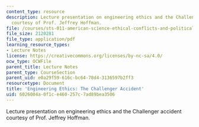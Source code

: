 ```yaml
---
content_type: resource
description: Lecture presentation on engineering ethics and the Challenger accident
  courtesy of Prof. Jeffrey Hoffman.
file: /courses/sts-011-american-science-ethical-conflicts-and-political-choices-fall-2007/6026004a0f1ce460257c7ad89bea3506_lec8_hoffman.pdf
file_size: 2120281
file_type: application/pdf
learning_resource_types:
- Lecture Notes
license: https://creativecommons.org/licenses/by-nc-sa/4.0/
ocw_type: OCWFile
parent_title: Lecture Notes
parent_type: CourseSection
parent_uid: e0a29f59-616c-bc64-78d4-3136597b2ff3
resourcetype: Document
title: 'Engineering Ethics: The Challenger Accident'
uid: 6026004a-0f1c-e460-257c-7ad89bea3506
---
```

Lecture presentation on engineering ethics and the Challenger accident courtesy of Prof. Jeffrey Hoffman.